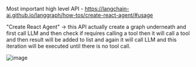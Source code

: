 Most important high level API - https://langchain-ai.github.io/langgraph/how-tos/create-react-agent/#usage

"Create React Agent" -> this API actually create a graph underneath and first call LLM and then check if requires calling a tool then it will call a tool and then result will be added 
to list and again it will call LLM and this iteration will be executed until there is no tool call.

![image](https://github.com/user-attachments/assets/18ed7b87-1b26-425a-8f06-20016c6f9814)
